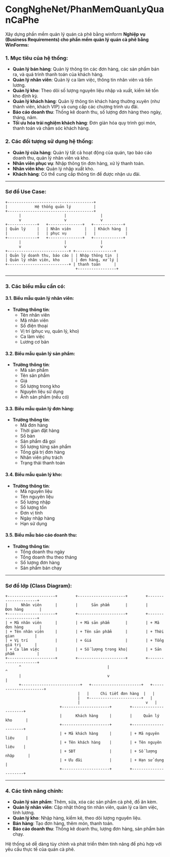 # CongNgheNet/PhanMemQuanLyQuanCaPhe
 Xây dựng phần mềm quản lý quán cà phê bằng winform
**Nghiệp vụ (Business Requirements) cho phần mềm quản lý quán cà phê bằng WinForms:**

### 1. Mục tiêu của hệ thống:
- **Quản lý bán hàng**: Quản lý thông tin các đơn hàng, các sản phẩm bán ra, và quá trình thanh toán của khách hàng.
- **Quản lý nhân viên**: Quản lý ca làm việc, thông tin nhân viên và tiền lương.
- **Quản lý kho**: Theo dõi số lượng nguyên liệu nhập và xuất, kiểm kê tồn kho định kỳ.
- **Quản lý khách hàng**: Quản lý thông tin khách hàng thường xuyên (như thành viên, khách VIP) và cung cấp các chương trình ưu đãi.
- **Báo cáo doanh thu**: Thống kê doanh thu, số lượng đơn hàng theo ngày, tháng, năm.
- **Tối ưu hóa trải nghiệm khách hàng**: Đơn giản hóa quy trình gọi món, thanh toán và chăm sóc khách hàng.

### 2. Các đối tượng sử dụng hệ thống:
- **Quản lý cửa hàng**: Quản lý tất cả hoạt động của quán, tạo báo cáo doanh thu, quản lý nhân viên và kho.
- **Nhân viên phục vụ**: Nhập thông tin đơn hàng, xử lý thanh toán.
- **Nhân viên kho**: Quản lý nhập xuất kho.
- **Khách hàng**: Có thể cung cấp thông tin để được nhận ưu đãi.

---

### **Sơ đồ Use Case:**

```plaintext
+--------------------------------------+
|            Hệ thống quản lý          |
+--------------------------------------+
      |                   |               |
      v                   v               v
+-------------+   +---------------+   +-------------+
| Quản lý     |   | Nhân viên      |   | Khách hàng  |
|             |   | phục vụ        |   |             |
+-------------+   +---------------+   +-------------+
      |                   |               |
      v                   v               v
+---------------------------+ +-----------------+
| Quản lý doanh thu, báo cáo | | Nhập thông tin  |
| Quản lý nhân viên, kho     | | đơn hàng, xử lý |
+---------------------------+ | thanh toán      |
                               +-----------------+
```

---

### 3. Các biểu mẫu cần có:

#### 3.1. **Biểu mẫu quản lý nhân viên**:
- **Trường thông tin**: 
  - Tên nhân viên
  - Mã nhân viên
  - Số điện thoại
  - Vị trí (phục vụ, quản lý, kho)
  - Ca làm việc
  - Lương cơ bản

#### 3.2. **Biểu mẫu quản lý sản phẩm**:
- **Trường thông tin**: 
  - Mã sản phẩm
  - Tên sản phẩm
  - Giá
  - Số lượng trong kho
  - Nguyên liệu sử dụng
  - Ảnh sản phẩm (nếu có)

#### 3.3. **Biểu mẫu quản lý đơn hàng**:
- **Trường thông tin**: 
  - Mã đơn hàng
  - Thời gian đặt hàng
  - Số bàn
  - Sản phẩm đã gọi
  - Số lượng từng sản phẩm
  - Tổng giá trị đơn hàng
  - Nhân viên phụ trách
  - Trạng thái thanh toán

#### 3.4. **Biểu mẫu quản lý kho**:
- **Trường thông tin**: 
  - Mã nguyên liệu
  - Tên nguyên liệu
  - Số lượng nhập
  - Số lượng tồn
  - Đơn vị tính
  - Ngày nhập hàng
  - Hạn sử dụng

#### 3.5. **Biểu mẫu báo cáo doanh thu**:
- **Trường thông tin**:
  - Tổng doanh thu ngày
  - Tổng doanh thu theo tháng
  - Số lượng đơn hàng
  - Sản phẩm bán chạy

---

### **Sơ đồ lớp (Class Diagram):**

```plaintext
+---------------------+        +---------------------+        +---------------------+
|      Nhân viên      |        |      Sản phẩm       |        |      Đơn hàng       |
+---------------------+        +---------------------+        +---------------------+
| + Mã nhân viên      |        | + Mã sản phẩm       |        | + Mã đơn hàng       |
| + Tên nhân viên     |        | + Tên sản phẩm      |        | + Thời gian         |
| + Vị trí            |        | + Giá               |        | + Tổng giá trị      |
| + Ca làm việc       |        | + Số lượng trong kho|        | + Sản phẩm          |
+---------------------+        +---------------------+        +---------------------+
      ^                                      |                           ^
      |                                      v                           |
      +--------------------------+   +----------------------+   +----------------------+
                                |   |     Chi tiết đơn hàng  |   |
                                |   +-----------------------+   |
                                |                             v   |
                        +---------------------+        +----------------------+
                        |      Khách hàng     |        |     Quản lý kho      |
                        +---------------------+        +----------------------+
                        | + Mã khách hàng     |        | + Mã nguyên liệu     |
                        | + Tên khách hàng    |        | + Tên nguyên liệu    |
                        | + SĐT               |        | + Số lượng nhập      |
                        | + Ưu đãi            |        | + Hạn sử dụng        |
                        +---------------------+        +----------------------+
```

---

### 4. Các tính năng chính:
- **Quản lý sản phẩm**: Thêm, sửa, xóa các sản phẩm cà phê, đồ ăn kèm.
- **Quản lý nhân viên**: Cập nhật thông tin nhân viên, quản lý ca làm việc, tính lương.
- **Quản lý kho**: Nhập hàng, kiểm kê, theo dõi lượng nguyên liệu.
- **Bán hàng**: Tạo đơn hàng, thêm món, thanh toán.
- **Báo cáo doanh thu**: Thống kê doanh thu, lượng đơn hàng, sản phẩm bán chạy.

Hệ thống sẽ dễ dàng tùy chỉnh và phát triển thêm tính năng để phù hợp với yêu cầu thực tế của quán cà phê.
